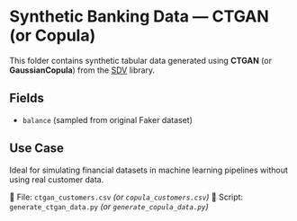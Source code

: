 # Synthetic Banking Data — CTGAN (or Copula)

This folder contains synthetic tabular data generated using **CTGAN** (or **GaussianCopula**) from the [SDV](https://sdv.dev) library.

## Fields
- `balance` (sampled from original Faker dataset)

## Use Case
Ideal for simulating financial datasets in machine learning pipelines without using real customer data.

📁 File: `ctgan_customers.csv` *(or `copula_customers.csv`)*
📜 Script: `generate_ctgan_data.py` *(or `generate_copula_data.py`)*
